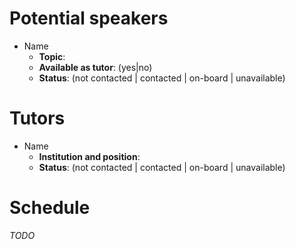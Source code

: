 # Potential speakers

- Name
  - **Topic**:
  - **Available as tutor**: (yes|no)
  - **Status**: (not contacted | contacted | on-board | unavailable)
  
# Tutors

- Name
  - **Institution and position**:
  - **Status**: (not contacted | contacted | on-board | unavailable)
  
# Schedule

_TODO_
